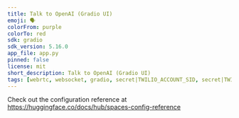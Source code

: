 ```yaml
---
title: Talk to OpenAI (Gradio UI)
emoji: 🗣️
colorFrom: purple
colorTo: red
sdk: gradio
sdk_version: 5.16.0
app_file: app.py
pinned: false
license: mit
short_description: Talk to OpenAI (Gradio UI)
tags: [webrtc, websocket, gradio, secret|TWILIO_ACCOUNT_SID, secret|TWILIO_AUTH_TOKEN, secret|OPENAI_API_KEY]
---
```


Check out the configuration reference at https://huggingface.co/docs/hub/spaces-config-reference